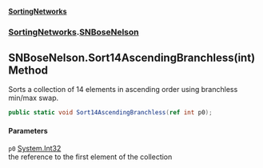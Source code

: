 #### [SortingNetworks](./index.md 'index')
### [SortingNetworks](./SortingNetworks.md 'SortingNetworks').[SNBoseNelson](./SortingNetworks-SNBoseNelson.md 'SortingNetworks.SNBoseNelson')
## SNBoseNelson.Sort14AscendingBranchless(int) Method
Sorts a collection of 14 elements in ascending order using branchless min/max swap.  
```csharp
public static void Sort14AscendingBranchless(ref int p0);
```
#### Parameters
<a name='SortingNetworks-SNBoseNelson-Sort14AscendingBranchless(int)-p0'></a>
`p0` [System.Int32](https://docs.microsoft.com/en-us/dotnet/api/System.Int32 'System.Int32')  
the reference to the first element of the collection  
  
